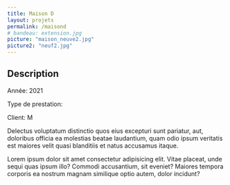 ```yaml
---
title: Maison D
layout: projets
permalink: /maisond
# bandeau: extension.jpg
picture: "maison_neuve2.jpg"
picture2: "neuf2.jpg"
---
```


## Description

Année: 2021

Type de prestation:

Client: M


Delectus voluptatum distinctio quos eius excepturi sunt pariatur, aut, doloribus officia ea molestias beatae laudantium, quam odio ipsum veritatis est maiores velit quasi blanditiis et natus accusamus itaque.

Lorem ipsum dolor sit amet consectetur adipisicing elit. Vitae placeat, unde sequi quas ipsum illo? Commodi accusantium, sit eveniet? Maiores tempora corporis ea nostrum magnam similique optio autem, dolor incidunt?



